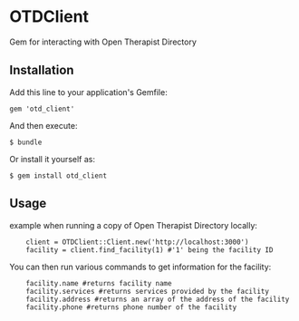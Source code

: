 # OTDClient

Gem for interacting with Open Therapist Directory

## Installation

Add this line to your application's Gemfile:

    gem 'otd_client'

And then execute:

    $ bundle

Or install it yourself as:

    $ gem install otd_client

## Usage

example when running a copy of Open Therapist Directory locally:

		client = OTDClient::Client.new('http://localhost:3000')
		facility = client.find_facility(1) #'1' being the facility ID

You can then run various commands to get information for the facility:

		facility.name #returns facility name
		facility.services #returns services provided by the facility
		facility.address #returns an array of the address of the facility
		facility.phone #returns phone number of the facility
